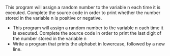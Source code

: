 This program will assign a random number to the variable n each time it is executed. Complete the source code in order to print whether the number stored in the variable n is positive or negative.
- This program will assign a random number to the variable n each time it is executed. Complete the source code in order to print the last digit of the number stored in the variable n
- Write a program that prints the alphabet in lowercase, followed by a new line.
